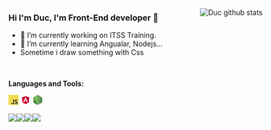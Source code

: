 
<a href="https://github.com/duca7"><img align="right" src="https://github-readme-stats.vercel.app/api?username=duca7&show_icons=true&theme=dracula" alt="Duc github stats" /></a>
### Hi I'm Duc, I'm Front-End developer 👋


- 🔭 I’m currently working on ITSS Training.
- 🌱 I’m currently learning Angualar, Nodejs...
-  Sometime i draw something with Css 
<br>



**Languages and Tools:**

<code><img height="20" src="https://raw.githubusercontent.com/github/explore/80688e429a7d4ef2fca1e82350fe8e3517d3494d/topics/javascript/javascript.png"></code>
<code><img height="20" src="https://raw.githubusercontent.com/github/explore/80688e429a7d4ef2fca1e82350fe8e3517d3494d/topics/angular/angular.png"></code>
<code><img height="20" src="https://raw.githubusercontent.com/github/explore/80688e429a7d4ef2fca1e82350fe8e3517d3494d/topics/nodejs/nodejs.png"></code>


<a href="https://github.com/duca7/IT-Blog">
  <img align="left" src="https://github-readme-stats.vercel.app/api/pin/?username=duca7&repo=IT-Blog&theme=dracula" />
</a>

<a href="https://github.com/duca7/Css-Art">
  <img align="left" src="https://github-readme-stats.vercel.app/api/pin/?username=duca7&repo=Css-Art&theme=dracula" />
</a>

<a href="https://github.com/duca7/The-Vap-Coffee">
  <img align="left" src="https://github-readme-stats.vercel.app/api/pin/?username=duca7&repo=The-Vap-Coffee&theme=dracula" />
</a>

<a href="https://github.com/duca7/Students-Management">
  <img align="left" src="https://github-readme-stats.vercel.app/api/pin/?username=duca7&repo=Students-Management&theme=dracula" />
</a>
